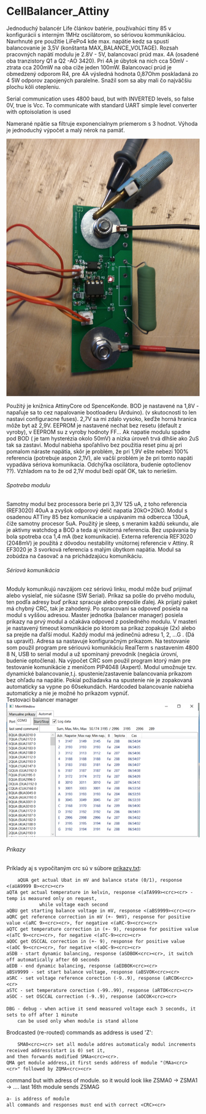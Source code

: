 # CellBalancer_Attiny
Jednoduchý balancér Life článkov batérie, používahúci ttiny 85 v konfigurácii s interným 1MHz oscilátorom, so sériovou kommunikáciou.
Navrhnuté pre použitie LiFePo4 kde max. napätie kedz sa spustí balancovanie je 3,5V (konštanta MAX_BALANCE_VOLTAGE). 
Rozsah pracovných napätí modulu je 2.8V - 5V, balancovací prúd max. 4A (osadené oba tranzistory Q1 a Q2 -AO 3420). 
Pri 4A je úbytok na nich cca 50mV - ztrata cca 200mW na oba ciže jeden 100mW. Balancovací prúd je obmedzený odporom R4, 
pre 4A výsledná hodnota 0,87Ohm poskladaná zo 4  5W odporov zapojených paralelne. 
Snažil som sa aby mali čo najväčšiu plochu kôli otepleniu.

Serial communication uses 4800 baud, but with INVERTED levels, so false 0V, true is Vcc.
To communicate with standard UART simple level converter with optoisolation is used

Namerané npätie sa filtruje exponencialnym priemerom s 3 hodnot. Výhoda je jednoduchý výpočet a malý nérok na pamäť.

![Alt text](Pictures/ModuleTest.JPG?raw=true "Module")

Použitý je knižnica AttinyCore od SpenceKonde. BOD je nastavené na 1,8V - napaľuje sa to cez napalovanie bootloaderu (Arduino). 
(v skutocnosti to len nastavi configuracne fuses). 2,7V sa mi zdalo vysoko, keďže horná hranica môže byt až 2,9V. 
EEPROM je nastavené nechat bez resetu (default z vyroby), v EEPROM su z vyroby hodnoty FF... 
Ak napatie modulu spadne pod BOD ( je tam hysterézia okolo 50mV) a nízka úroveň trvá dlhšie ako 2uS tak sa zastavi. 
Modul nabieha spoľahlivo bez použitia reset pinu aj pri pomalom náraste napätia, skôr je problém, 
že pri 1,9V ešte nebezi 100% referencia (potrebuje aspon 2,1V), ale vačší problém je že pri tomto napäti vypadáva sériova komunikacia. 
Odchýľka oscilátora, budenie optočlenov ??). Vzhladom na to že od 2,1V modul beží opäť OK, tak to neriešim.

###### Spotreba modulu
Samotny modul bez processora berie pri 3,3V 125 uA, z toho referencia (REF3020) 40uA a zvyšok odporový delič napatia 20kO+20kO. 
Modul s osadenou ATTiny 85 bez komunikacie a uspávanim má odbercca 130uA, čiže samotny procesor 5uA. 
Použitý je sleep, s meranim každú sekundu, ale je aktivny watchdog a BOD a teda aj vnútorná referencia. 
Bez uspávania by bola spotreba cca 1,4 mA (bez komunikacie).
Externa referencia REF3020 (2048mV) je použitá z dôvodou nestability vnútornej referencie v Attiny. R
EF3020 je 3 svorková referencia s malým úbytkom napätia.
Modul sa zobúdza na časovač a na prichádzajúcu komunikáciu.

###### Sériová komunikácia
Moduly komunikujú navzájom cez sériovú linku, modul môže buď prijímať alebo vysielať, nie súčasne (SW Serial).
Príkaz sa pošle do prvého modulu, ten podľa adresy buď príkaz spracuje alebo prepošle ďalej. Ak prijatý paket má chybný CRC,
tak je zahodený. Po spracovaní sa odpoveď posiela na modul s vyššou adresou.
Master jednotka (balancer manager) posiela prikazy na prvý modul a očakáva odpoved z posledného modulu. 
V masteri je nastavený timeout komunikácie po ktorom sa príkaz zopakuje (2x) alebo sa prejde na ďaľší modul.
Každý modul má jedinečnú adresu 1, 2, ...G . (Dá sa upraviť). Adresa sa nastavuje konfiguračným príkazom.
Na testovanie som použil program pre sériouvú komunikáciu RealTerm s nastavením 4800 8 N, USB to serial modul a už spomínaný 
prevodník (negácia úrovní, budenie optočlena). Na výpočet CRC som použil program ktorý mám pre testovanie komunikácie 
z meničom PIP4048 (Axpert).
Modul umožnuje tzv. dynamické balancovanie,t.j. spustenie/zastavenie balancovania príkazom bez ohľadu na napätie. 
Pokial požiadavka na spustenie nie je zopakovaná automaticky sa vypne po 60sekundách. 
Hardcoded balancovanie nabieha automaticky a nie je možné ho príkazom vypnúť.  
Testovaci balancer manager
![Alt text](Pictures/BalManager.png?raw=true "Master - manager")


###### Príkazy 
Príklady aj s vypočítaným crc sú v súbore [prikazy.txt](Source/prikazy.txt):

        aQUA get actual Ubat in mV and balance state (0/1), response <(aUA9999 B><crc><cr>
	aQTA get actual temperature in kelvin, response <(aTA999><crc><cr> - temp is measured only on request, 
                while voltage each second
	aQBU get starting balance voltage in mV, response <(aBS9999><crc><cr>
	aQRC get reference correction in mV (+- 9mV), response for positive value <(aRC 9><crc><cr>, for negative <(aRC-9><crc><cr>
	aQTC get temperature correction in (+- 9), response for positive value <(aTC 9><crc><cr>, for negative <(aTC-9><crc><cr>
	aQOC get OSCCAL correction in (+- 9), response for positive value <(aOC 9><crc><cr>, for negative <(aOC-9><crc><cr>
	aSDB - start dynamic balancing, response (aSDBOK<crc><cr>, it switch off automatically after 60 seconds
	aEDB - end dynamic balancing, response (aEDBOK<crc><cr>
	aBSV9999 - set start balance voltage, response (aBSVOK<crc><cr>
	aSRC - set voltage reference corection (-9..9), response (aRCOK<crc><cr>
	aSTC - set temperature corection (-99..99), response (aRTOK<crc><cr>
	aSOC - set OSCCAL correction (-9..9), response (aOCOK<crc><cr>
	
	DBG - debug - when active it send measured voltage each 3 seconds, it sets to off after 1 minute
        can be used only when module is stand allone 

Brodcasted (re-routed) commands as address is used 'Z':

        SMA0<crc><cr> set all module addres automaticaly modul increments received address(start is 0) set it, 
	and then forwards modified SMAa<crc><cr>.
	QMA get module address,it first sends address of module "(MAa<crc><cr>" followed by ZQMA<crc><cr>
    
command but with adress of module. so it would look like ZSMA0 -> ZSMA1 -> .... last 16th module sends ZSMAG

    a- is address of module
    all commands and responses must end with correct <CRC><cr>
  
